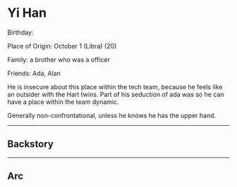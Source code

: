 # Yi Han

Birthday:

Place of Origin: October 1 (Libra) (20)

Family: a brother who was a officer

Friends: Ada, Alan

He is insecure about this place within the tech team, because he feels like an outsider with the Hart twins.
Part of his seduction of ada was so he can have a place within the team dynamic.

Generally non-confrontational, unless he knows he has the upper hand.

---

## Backstory



---

## Arc

